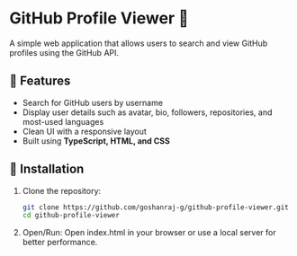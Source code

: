# GitHub Profile Viewer 🚀  

A simple web application that allows users to search and view GitHub profiles using the GitHub API.  

## 📌 Features  
- Search for GitHub users by username  
- Display user details such as avatar, bio, followers, repositories, and most-used languages
- Clean UI with a responsive layout  
- Built using **TypeScript, HTML, and CSS**  

## 🔧 Installation  
1. Clone the repository:  
   ```sh
   git clone https://github.com/goshanraj-g/github-profile-viewer.git
   cd github-profile-viewer

2. Open/Run:
   Open index.html in your browser or use a local server for better performance.
